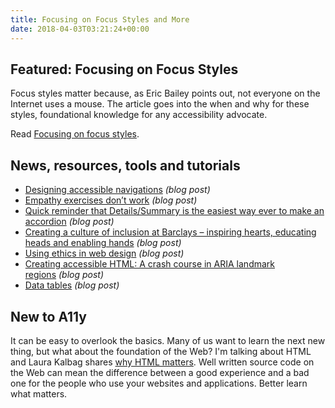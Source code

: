 ```yaml
---
title: Focusing on Focus Styles and More
date: 2018-04-03T03:21:24+00:00
---
```


## Featured: Focusing on Focus Styles

Focus styles matter because, as Eric Bailey points out, not everyone on the Internet uses a mouse. The article goes into the when and why for these styles, foundational knowledge for any accessibility advocate.

Read [Focusing on focus styles](https://css-tricks.com/focusing-on-focus-styles/).

## News, resources, tools and tutorials

- [Designing accessible navigations](https://uxplanet.org/designing-accessible-navigations-3b1a151d3bd7) *(blog post)*
- [Empathy exercises don’t work](https://medium.com/@acuity_design/empathy-exercises-dont-work-b984dacc8fd6) *(blog post)*
- [Quick reminder that Details/Summary is the easiest way ever to make an accordion](https://css-tricks.com/quick-reminder-that-details-summary-is-the-easiest-way-ever-to-make-an-accordion/) *(blog post)*
- [Creating a culture of inclusion at Barclays – inspiring hearts, educating heads and enabling hands](https://disability-smart.com/2018/03/28/creating-a-culture-of-inclusion-at-barclays-inspiring-hearts-educating-heads-and-enabling-hands/) *(blog post)*
- [Using ethics in web design](https://www.smashingmagazine.com/2018/03/using-ethics-in-web-design/) *(blog post)*
- [Creating accessible HTML: A crash course in ARIA landmark regions](https://c2experience.com/blog/2018/03/creating-accessible-html-a-crash-course-in-aria-landmark-regions/) *(blog post)*
- [Data tables](https://inclusive-components.design/data-tables/) *(blog post)*

## New to A11y

It can be easy to overlook the basics. Many of us want to learn the next new thing, but what about the foundation of the Web? I'm talking about HTML and Laura Kalbag shares [why HTML matters](https://24ways.org/2017/accessibility-through-semantic-html/). Well written source code on the Web can mean the difference between a good experience and a bad one for the people who use your websites and applications. Better learn what matters.
